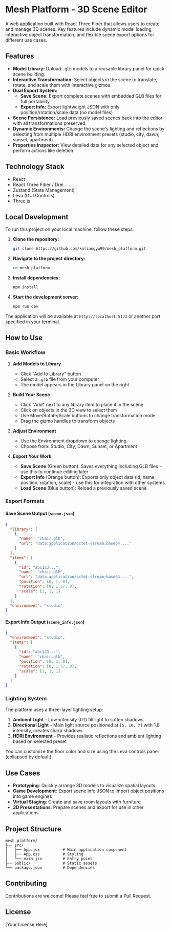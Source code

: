 # Mesh Platform - 3D Scene Editor

A web application built with React Three Fiber that allows users to create and manage 3D scenes. Key features include dynamic model loading, interactive object transformation, and flexible scene export options for different use cases.

## Features

-   **Model Library:** Upload `.glb` models to a reusable library panel for quick scene building.
-   **Interactive Transformation:** Select objects in the scene to translate, rotate, and scale them with interactive gizmos.
-   **Dual Export System:** 
    - **Save Scene:** Export complete scenes with embedded GLB files for full portability
    - **Export Info:** Export lightweight JSON with only position/rotation/scale data (no model files)
-   **Scene Persistence:** Load previously saved scenes back into the editor with all transformations preserved.
-   **Dynamic Environments:** Change the scene's lighting and reflections by selecting from multiple HDRI environment presets (studio, city, dawn, sunset, apartment).
-   **Properties Inspector:** View detailed data for any selected object and perform actions like deletion.

## Technology Stack

-   React
-   React Three Fiber / Drei
-   Zustand (State Management)
-   Leva (GUI Controls)
-   Three.js

## Local Development

To run this project on your local machine, follow these steps:

1.  **Clone the repository:**
    ```bash
    git clone https://github.com/koliangyu99/mesh_platform.git
    ```

2.  **Navigate to the project directory:**
    ```bash
    cd mesh_platform
    ```

3.  **Install dependencies:**
    ```bash
    npm install
    ```

4.  **Start the development server:**
    ```bash
    npm run dev
    ```
The application will be available at `http://localhost:5173` or another port specified in your terminal.

## How to Use

### Basic Workflow

1. **Add Models to Library**
   - Click "Add to Library" button
   - Select a `.glb` file from your computer
   - The model appears in the Library panel on the right

2. **Build Your Scene**
   - Click "Add" next to any library item to place it in the scene
   - Click on objects in the 3D view to select them
   - Use Move/Rotate/Scale buttons to change transformation mode
   - Drag the gizmo handles to transform objects

3. **Adjust Environment**
   - Use the Environment dropdown to change lighting
   - Choose from: Studio, City, Dawn, Sunset, or Apartment

4. **Export Your Work**
   - **Save Scene** (Green button): Saves everything including GLB files - use this to continue editing later
   - **Export Info** (Orange button): Exports only object data (id, name, position, rotation, scale) - use this for integration with other systems
   - **Load Scene** (Blue button): Reload a previously saved scene

### Export Formats

#### Save Scene Output (`scene.json`)
```json
{
  "library": [
    {
      "name": "chair.glb",
      "url": "data:application/octet-stream;base64,..."
    }
  ],
  "items": [
    {
      "id": "abc123...",
      "name": "chair.glb",
      "url": "data:application/octet-stream;base64,...",
      "position": [0, 1, 0],
      "rotation": [0, 1.57, 0],
      "scale": [1, 1, 1]
    }
  ],
  "environment": "studio"
}
```

#### Export Info Output (`scene_info.json`)
```json
{
  "environment": "studio",
  "items": [
    {
      "id": "abc123...",
      "name": "chair.glb",
      "position": [0, 1, 0],
      "rotation": [0, 1.57, 0],
      "scale": [1, 1, 1]
    }
  ]
}
```

### Lighting System

The platform uses a three-layer lighting setup:

1. **Ambient Light** - Low-intensity (0.1) fill light to soften shadows
2. **Directional Light** - Main light source positioned at `[5, 10, 7]` with 1.8 intensity, creates sharp shadows
3. **HDRI Environment** - Provides realistic reflections and ambient lighting based on selected preset

You can customize the floor color and size using the Leva controls panel (collapsed by default).

## Use Cases

- **Prototyping**: Quickly arrange 3D models to visualize spatial layouts
- **Game Development**: Export scene info JSON to import object positions into game engines
- **Virtual Staging**: Create and save room layouts with furniture
- **3D Presentations**: Prepare scenes and export for use in other applications

## Project Structure

```
mesh_platform/
├── src/
│   ├── App.jsx          # Main application component
│   ├── App.css          # Styling
│   └── main.jsx         # Entry point
├── public/              # Static assets
└── package.json         # Dependencies
```

## Contributing

Contributions are welcome! Please feel free to submit a Pull Request.

## License

[Your License Here]